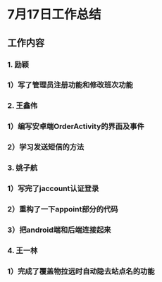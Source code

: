 # 7月17日工作总结

## 工作内容
### 1. 励颖 
###     1）写了管理员注册功能和修改班次功能
### 2. 王鑫伟
###     1）编写安卓端OrderActivity的界面及事件
###     2）学习发送短信的方法
### 3. 姚子航
###     1）写完了jaccount认证登录
###     2）重构了一下appoint部分的代码
###     3）把android端和后端连接起来
### 4. 王一林
###     1）完成了覆盖物拉远时自动隐去站点名的功能 